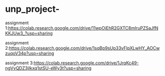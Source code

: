 # unp_project-

assignment 1:https://colab.research.google.com/drive/11wpOiEhR2GXTC8mIruPZSaJfNKKJUw3_?usp=sharing

assignment 2:https://colab.research.google.com/drive/1sqBp9sUp33vFlpXLwHY_AOCwzuqoV34p?usp=sharing

assignment 3:https://colab.research.google.com/drive/1JrqKc49-ngVvQDZ3jIkxq1stSU-eWy3t?usp=sharing
